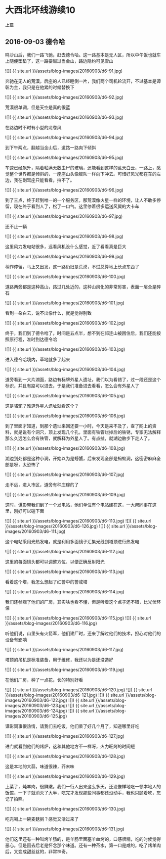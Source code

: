 大西北环线游续10
========================

[上篇](/2016/09/03/大西北10.html)

2016-09-03 德令哈
------------------------

鸣沙山后，我们一路飞驰，赶去德令哈。这一路基本是无人区，所以中午饭也就车上随便垫垫了，这一路要越过当金山，路边隐约可见雪山

![]( {{ site.url }}/assets/blog-images/20160903/d6-91.jpg)

奔驰在无人的荒漠，后座的人已经睡倒一片，我们两个司机轮流开，不过基本是谭彰为主，我只是在他累的时候替换下

![]( {{ site.url }}/assets/blog-images/20160903/d6-92.jpg)

荒漠很单调，但是天空是真的很蓝

![]( {{ site.url }}/assets/blog-images/20160903/d6-93.jpg)

在路边时不时有小型的龙卷风

![]( {{ site.url }}/assets/blog-images/20160903/d6-94.jpg)

到下午两点，翻越当金山后，道路一路向下倾斜

![]( {{ site.url }}/assets/blog-images/20160903/d6-95.jpg)

车速已经飙升，隔着粘满无数虫尸的玻璃，还能看到这样的蓝天白云，一路上，感觉整个世界都是倾斜的，一座座山头像舰队一样向下冲去。可惜好风光都在车的左边，我在副驾座只能看看，拍不了。

![]( {{ site.url }}/assets/blog-images/20160903/d6-96.jpg)

到了三点，终于赶到唯一的一个服务区，那荒漠像火星一样的环境，让人不敢多停留，现在终于看到人了，松了一口气。这里停着很多运送风翼的大卡车

![]( {{ site.url }}/assets/blog-images/20160903/d6-97.jpg)

还不止一辆

![]( {{ site.url }}/assets/blog-images/20160903/d6-98.jpg)

这里风力发电站很多，远看风机没什么感觉，近了看看真是巨大

![]( {{ site.url }}/assets/blog-images/20160903/d6-99.jpg)

稍作停留，马上又出发，这一路仍旧是荒漠，不过总算地上长点东西了

![]( {{ site.url }}/assets/blog-images/20160903/d6-100.jpg)

道路两旁都是这种高山，路过几处近的，这种山风化的非常厉害，表面一层全是碎石

![]( {{ site.url }}/assets/blog-images/20160903/d6-101.jpg)

看到一朵白云，说不出像什么，就是觉得别致

![]( {{ site.url }}/assets/blog-images/20160903/d6-102.jpg)

终于，我们到了德令哈了，时间是五点半，想不到在祁连山被困住后，我们还能按照原行程，准时到达德令哈

![]( {{ site.url }}/assets/blog-images/20160903/d6-103.jpg)

进入德令哈境内，草地就多了起来

![]( {{ site.url }}/assets/blog-images/20160903/d6-104.jpg)

道旁看到一大片湖面，路边有标牌外星人遗址，我们以为看错了，过一段还是这个标识，并且有路可以进去，于是我们准备进去看看，怎么会有外星人了

![]( {{ site.url }}/assets/blog-images/20160903/d6-105.jpg)

这是骆驼？难道外星人遗址就看这个？

![]( {{ site.url }}/assets/blog-images/20160903/d6-106.jpg)

到了里面才知道，到那个遗址来回还要一小时，今天是来不及了，查了网上的资料，就是说有个洞穴，顶上发现几个孔，里面有铁管烂掉后的铁锈，专家无法解释那么久远怎么会有铁管，就解释为外星人了。有点扯，就湖边散步下走人了。

![]( {{ site.url }}/assets/blog-images/20160903/d6-108.jpg)

湖边到处都是这种小洞，开始以为是螃蟹，后来发现全部是蚂蚁洞，这密密麻麻全部是呀，太恐怖了

![]( {{ site.url }}/assets/blog-images/20160903/d6-107.jpg)

走不远，进入市区，道旁有种庄稼的了

![]( {{ site.url }}/assets/blog-images/20160903/d6-109.jpg)

这时，谭彰带我们到了一个发电站，他们单位有个电站建在这，一大帮同事在这里，刚好可以碰下面

![]( {{ site.url }}/assets/blog-images/20160903/d6-110.jpg)
![]( {{ site.url }}/assets/blog-images/20160903/d6-126.jpg)
![]( {{ site.url }}/assets/blog-images/20160903/d6-111.jpg)

这个电站采用光热发电，就是利用多面镜子汇集光线到塔顶进行热发电

![]( {{ site.url }}/assets/blog-images/20160903/d6-112.jpg)

这里的每面镜头都可以调整方位，以便正确反射阳光

![]( {{ site.url }}/assets/blog-images/20160903/d6-113.jpg)

看着这个塔，我怎么想起了红警中的警戒塔

![]( {{ site.url }}/assets/blog-images/20160903/d6-114.jpg)

我们还参观了他们的厂房，其实啥也看不懂，但是听着这个点子还不错，比光伏环保

![]( {{ site.url }}/assets/blog-images/20160903/d6-115.jpg)
![]( {{ site.url }}/assets/blog-images/20160903/d6-116.jpg)

听他们说，山里头有火箭军，他们建厂时，还来了解过他们的技术，担心对他们的设备有影响

![]( {{ site.url }}/assets/blog-images/20160903/d6-117.jpg)

塔顶的吊机是标准装备，用于维修，我还以为是还没造好

![]( {{ site.url }}/assets/blog-images/20160903/d6-119.jpg)

在他们厂房，种了一点花，长的特别好看

![]( {{ site.url }}/assets/blog-images/20160903/d6-120.jpg)
![]( {{ site.url }}/assets/blog-images/20160903/d6-121.jpg)
![]( {{ site.url }}/assets/blog-images/20160903/d6-122.jpg)
![]( {{ site.url }}/assets/blog-images/20160903/d6-123.jpg)
![]( {{ site.url }}/assets/blog-images/20160903/d6-124.jpg)
![]( {{ site.url }}/assets/blog-images/20160903/d6-125.jpg)

谭彰同事很热情，请我们去吃饭，他们呆了好几个月了，知道哪里好吃

![]( {{ site.url }}/assets/blog-images/20160903/d6-127.jpg)

进门就看到他们的烤炉，这和其他地方不一样呀，火力旺烤的时间短

![]( {{ site.url }}/assets/blog-images/20160903/d6-128.jpg)

这是本地的大蒜，味道很辣，芥末味

![]( {{ site.url }}/assets/blog-images/20160903/d6-129.jpg)

上菜了，炖羊肉，很鲜嫩，我们一行人出来这么多天，还没像样地吃一顿本地人的饭馆，一下子就消灭了大半，吃完才发现那些同事都还没动手，我也只顾着吃，忘记了拍照。

![]( {{ site.url }}/assets/blog-images/20160903/d6-130.jpg)

吃完喝上一碗麦麸粥？感觉又活过来了

![]( {{ site.url }}/assets/blog-images/20160903/d6-131.jpg)

他们这里还有一种叫烤羊肠的，是羊肠里面塞羊血烤的，口感很糯，吃的时候觉得恶心，但是回去后老是怀念那个味道。还有一种茶水，第一口是咸的，吃了烤羊肉后，又变成甜丝丝的，非常神奇。